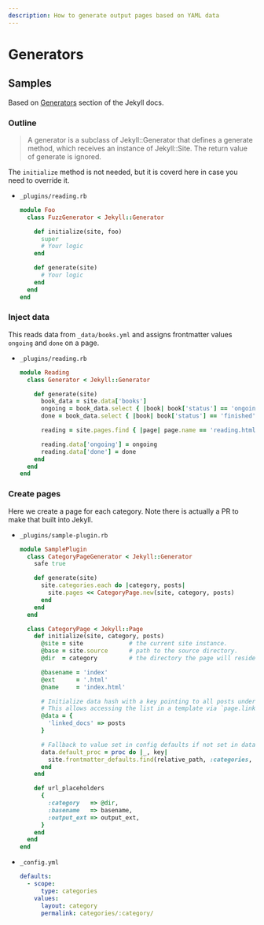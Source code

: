 ```yaml
---
description: How to generate output pages based on YAML data
---
```

# Generators


## Samples

Based on [Generators](https://jekyllrb.com/docs/plugins/generators/) section of the Jekyll docs.

### Outline

> A generator is a subclass of Jekyll::Generator that defines a generate method, which receives an instance of Jekyll::Site. The return value of generate is ignored.

The `initialize` method is not needed, but it is coverd here in case you need to override it.

- `_plugins/reading.rb`
    ```ruby
    module Foo
      class FuzzGenerator < Jekyll::Generator

        def initialize(site, foo)
          super
          # Your logic
        end

        def generate(site)
          # Your logic
        end
      end
    end
    ```

### Inject data

This reads data from `_data/books.yml` and assigns frontmatter values `ongoing` and `done` on a page.

- `_plugins/reading.rb`
    ```ruby
    module Reading
      class Generator < Jekyll::Generator

        def generate(site)
          book_data = site.data['books']
          ongoing = book_data.select { |book| book['status'] == 'ongoing' }
          done = book_data.select { |book| book['status'] == 'finished' }

          reading = site.pages.find { |page| page.name == 'reading.html'}

          reading.data['ongoing'] = ongoing
          reading.data['done'] = done
        end
      end
    end
    ```

### Create pages

Here we create a page for each category. Note there is actually a PR to make that built into Jekyll.

- `_plugins/sample-plugin.rb`
    ```ruby
    module SamplePlugin
      class CategoryPageGenerator < Jekyll::Generator
        safe true

        def generate(site)
          site.categories.each do |category, posts|
            site.pages << CategoryPage.new(site, category, posts)
          end
        end
      end

      class CategoryPage < Jekyll::Page
        def initialize(site, category, posts)
          @site = site             # the current site instance.
          @base = site.source      # path to the source directory.
          @dir  = category         # the directory the page will reside in.

          @basename = 'index'      
          @ext      = '.html'   
          @name     = 'index.html' 

          # Initialize data hash with a key pointing to all posts under current category.
          # This allows accessing the list in a template via `page.linked_docs`.
          @data = {
            'linked_docs' => posts
          }

          # Fallback to value set in config defaults if not set in data.
          data.default_proc = proc do |_, key|
            site.frontmatter_defaults.find(relative_path, :categories, key)
          end
        end

        def url_placeholders
          {
            :category   => @dir,
            :basename   => basename,
            :output_ext => output_ext,
          }
        end
      end
    end
    ```
- `_config.yml`
    ```yaml
    defaults:
      - scope:
          type: categories
        values:
          layout: category
          permalink: categories/:category/
    ```
